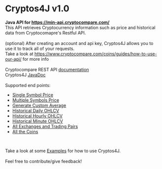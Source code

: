 # Cryptos4J v1.0
**Java API for https://min-api.cryptocompare.com/**
<br>
This API retrieves Cryptocurrency information such as price and historical data from Cryptocomapre's Restful API.
<br><br>
(optional) After creating an account and api key, Cryptos4J allows you to use it to track all of your requests.
<br>
Take a look at https://www.cryptocompare.com/coins/guides/how-to-use-our-api/ for more info
<br><br>
Cryptocompare REST API <a href="https://min-api.cryptocompare.com/documentation">documentation</a>
<br>
Cryptos4J <a href="https://mcfadd.github.io/Cryptos4J/">JavaDoc</a>
<br><br>
Supported end points:
<br>
* <a href="https://min-api.cryptocompare.com/documentation?key=Price&cat=SingleSymbolPriceEndpoint">Single Symbol Price</a>
* <a href="https://min-api.cryptocompare.com/documentation?key=Price&cat=multipleSymbolsPriceEndpoint">Multiple Symbols Price</a>
* <a href="https://min-api.cryptocompare.com/documentation?key=Price&cat=generateAverageEndpoint">Generate Custom Average</a>
* <a href="https://min-api.cryptocompare.com/documentation?key=Historical&cat=dataHistoday">Historical Daily OHLCV</a>
* <a href="https://min-api.cryptocompare.com/documentation?key=Historical&cat=dataHistohour">Historical Hourly OHLCV</a>
* <a href="https://min-api.cryptocompare.com/documentation?key=Historical&cat=dataHistominute">Historical Minute OHLCV</a>
* <a href="https://min-api.cryptocompare.com/documentation?key=Other&cat=allExchangesEndpoint">All Exchanges and Trading Pairs</a>
* <a href="https://min-api.cryptocompare.com/documentation?key=Other&cat=allCoinsWithContentEndpoint">All the Coins</a>
<br>

Take a look at some <a href="https://github.com/mcfadd/Cryptos4J/tree/master/Cryptos4J/examples">Examples</a> for how to use Cryptos4J.
<br><br>
Feel free to contribute/give feedback!
